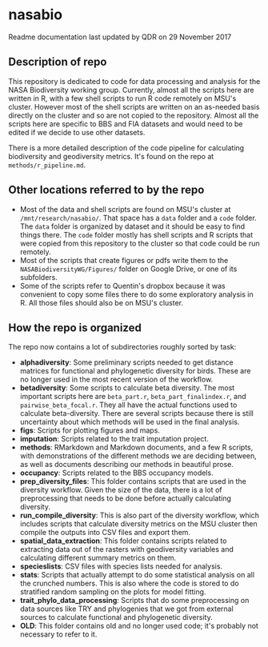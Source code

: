 # nasabio

Readme documentation last updated by QDR on 29 November 2017

## Description of repo

This repository is dedicated to code for data processing and analysis for the NASA Biodiversity working group. Currently, almost all the scripts here are written in R, with a few shell scripts to run R code remotely on MSU's cluster. However most of the shell scripts are written on an as-needed basis directly on the cluster and so are not copied to the repository. Almost all the scripts here are specific to BBS and FIA datasets and would need to be edited if we decide to use other datasets.

There is a more detailed description of the code pipeline for calculating biodiversity and geodiversity metrics. It's found on the repo at `methods/r_pipeline.md`.

## Other locations referred to by the repo

- Most of the data and shell scripts are found on MSU's cluster at `/mnt/research/nasabio/`. That space has a `data` folder and a `code` folder. The `data` folder is organized by dataset and it should be easy to find things there. The `code` folder mostly has shell scripts and R scripts that were copied from this repository to the cluster so that code could be run remotely. 
- Most of the scripts that create figures or pdfs write them to the `NASABiodiversityWG/Figures/` folder on Google Drive, or one of its subfolders.
- Some of the scripts refer to Quentin's dropbox because it was convenient to copy some files there to do some exploratory analysis in R. All those files should also be on MSU's cluster.

## How the repo is organized

The repo now contains a lot of subdirectories roughly sorted by task:

- **alphadiversity**: Some preliminary scripts needed to get distance matrices for functional and phylogenetic diversity for birds. These are no longer used in the most recent version of the workflow.
- **betadiversity**: Some scripts to calculate beta diversity. The most important scripts here are `beta_part.r`, `beta_part_finalindex.r`, and `pairwise_beta_focal.r`. They all have the actual functions used to calculate beta-diversity. There are several scripts because there is still uncertainty about which methods will be used in the final analysis.
- **figs**: Scripts for plotting figures and maps.
- **imputation**: Scripts related to the trait imputation project.
- **methods**: RMarkdown and Markdown documents, and a few R scripts, with demonstrations of the different methods we are deciding between, as well as documents describing our methods in beautiful prose.
- **occupancy**: Scripts related to the BBS occupancy models.
- **prep_diversity_files**: This folder contains scripts that are used in the diversity workflow. Given the size of the data, there is a lot of preprocessing that needs to be done before actually calculating diversity.
- **run_compile_diversity**: This is also part of the diversity workflow, which includes scripts that calculate diversity metrics on the MSU cluster then compile the outputs into CSV files and export them.
- **spatial_data_extraction**: This folder contains scripts related to extracting data out of the rasters with geodiversity variables and calculating different summary metrics on them.
- **specieslists**: CSV files with species lists needed for analysis.
- **stats**: Scripts that actually attempt to do some statistical analysis on all the crunched numbers. This is also where the code is stored to do stratified random sampling on the plots for model fitting.
- **trait_phylo_data_processing**: Scripts that do some preprocessing on data sources like TRY and phylogenies that we got from external sources to calculate functional and phylogenetic diversity.
- **OLD**: This folder contains old and no longer used code; it's probably not necessary to refer to it.
 